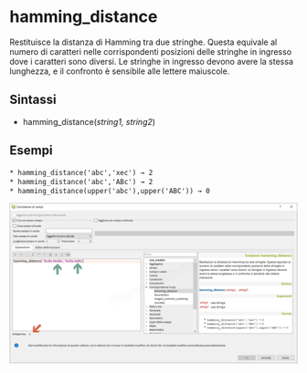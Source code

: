 # hamming_distance

Restituisce la distanza di Hamming tra due stringhe. Questa equivale al numero di caratteri nelle corrispondenti posizioni delle stringhe in ingresso dove i caratteri sono diversi. Le stringhe in ingresso devono avere la stessa lunghezza, e il confronto è sensibile alle lettere maiuscole.

## Sintassi

* hamming_distance(*string1, string2*)

## Esempi
```
* hamming_distance('abc','xec') → 2
* hamming_distance('abc','ABc') → 2
* hamming_distance(upper('abc'),upper('ABC')) → 0
```

![](/img/corrispondenza_fuzzy/hamming_distance1.png)